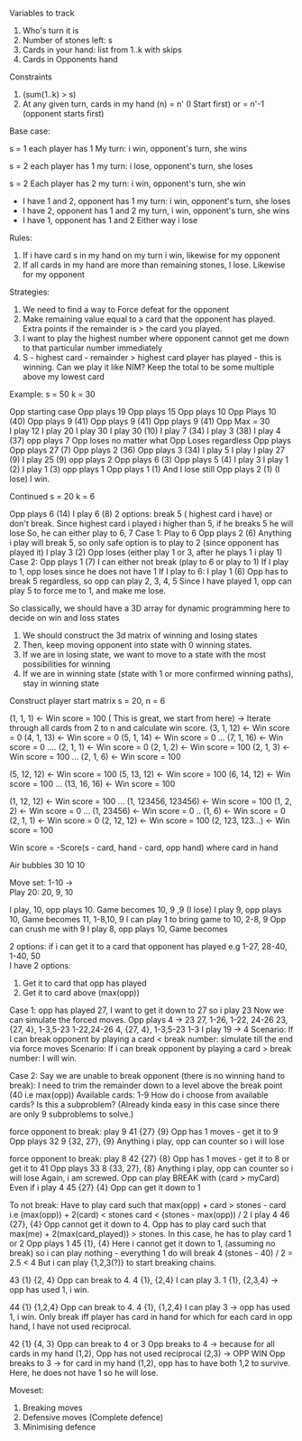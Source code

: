 Variables to track
1. Who's turn it is
2. Number of stones left: s
3. Cards in your hand: list from 1..k with skips
4. Cards in Opponents hand

Constraints 
1. (sum(1..k) > s)
2. At any given turn, cards in my hand (n) = n' (I Start first) or = n'-1 (opponent starts first)


Base case:

s = 1
each player has 1 
My turn: i win, opponent's turn, she wins

s = 2
each player has 1
my turn: i lose, opponent's turn, she loses

s = 2
Each player has 2
my turn: i win, opponent's turn, she win
- I have 1 and 2, opponent has 1
my turn: i win, opponent's turn, she loses
- I have 2, opponent has 1 and 2
my turn, i win, opponent's turn, she wins
- I have 1, opponent has 1 and 2
Either way i lose

Rules: 
1. If i have card s in my hand on my turn i win, likewise for my opponent
2. If all cards in my hand are more than remaining stones, I lose. Likewise for my opponent

Strategies:
1. We need to find a way to Force defeat for the opponent
2. Make remaining value equal to a card that the opponent has played. Extra points if the remainder is > the card you played.
3. I want to play the highest number where opponent cannot get me down to that particular number immediately
4. S - highest card - remainder > highest card player has played - this is winning.
Can we play it like NIM? Keep the total to be some multiple above my lowest card 


Example:
s = 50
k = 30

Opp starting case
Opp plays 19  Opp plays 15              Opp plays 10           Opp Plays 10 (40)     Opp plays 9 (41)    Opp plays 9 (41)                   Opp plays 9 (41) Opp Max = 30               
I play 12     I play 20                 I play 30              I play 30 (10)        I play 7 (34)       I play 3 (38)                      I play 4 (37) 
opp plays 7   Opp loses no matter what  Opp Loses regardless   Opp plays             Opp plays 27 (7)    Opp plays 2 (36)                   Opp plays 3 (34)
I play 5                                                                             I play              I play 27 (9)                      I play 25 (9)
opp plays 2                                                                                              Opp plays 6 (3)                    Opp plays 5 (4)
I play 3                                                                                                 I play 1 (2)                       I play 1 (3)
opp plays 1                                                                                              Opp plays 1 (1) And I lose still   Opp plays 2 (1) (I lose)
I win.

Continued
s = 20
k = 6

Opp plays 6 (14)
I play 6 (8)
2 options: break 5 ( highest card i have) or don't break. Since highest card i played i higher than 5, if he breaks 5 he will lose
So, he can either play to 6, 7
Case 1: Play to 6
    Opp plays 2 (6)
    Anything i play will break 5, so only safe option is to play to 2 (since opponent has played it)
    I play 3 (2)
    Opp loses (either play 1 or 3, after he plays 1 i play 1)
Case 2:
    Opp plays 1 (7)
    I can either not break (play to 6 or play to 1)
    If I play to 1, opp loses since he does not have 1
    If I play to 6:
        I play 1 (6)
    Opp has to break 5 regardless, so opp can play 2, 3, 4, 5
    Since I have played 1, opp can play 5 to force me to 1, and make me lose.

So classically, we should have a 3D array for dynamic programming here to decide on win and loss states
1. We should construct the 3d matrix of winning and losing states
2. Then, keep moving opponent into state with 0 winning states. 
3. If we are in losing state, we want to move to a state with the most possibilities for winning
4. If we are in winning state (state with 1 or more confirmed winning paths), stay in winning state

Construct player start matrix
s = 20, n = 6

(1, 1, 1) <- Win score = 100 ( This is great, we start from here) -> Iterate through all cards from 2 to n and calculate win score.
(3, 1, 12) <- Win score = 0
(4, 1, 13) <- Win score = 0
(5, 1, 14) <- Win score = 0
...
(7, 1, 16) <- Win score = 0
....
(2, 1, 1) <- Win score = 0
(2, 1, 2) <- Win score = 100
(2, 1, 3) <- Win score = 100
...
(2, 1, 6) <- Win score = 100

(5, 12, 12) <- Win score = 100
(5, 13, 12) <- Win score = 100
(6, 14, 12) <- Win score = 100
...
(13, 16, 16) <- Win score = 100


(1, 12, 12) <- Win score = 100
...
(1, 123456, 123456) <- Win score = 100
(1, 2, 2) <- Win score = 0
...
(1, 23456) <- Win score = 0
..
(1, 6) <- Win score = 0
(2, 1, 1) <- Win score = 0
(2, 12, 12) <- Win score = 100
(2, 123, 123...) <- Win score = 100

Win score = -Score(s - card, hand - card, opp hand) where card in hand

Air bubbles
30 10 10

Move set:
 1-10 ->  
 Play 20: 20, 9, 10

 I play, 10, opp plays 10. Game becomes 10, 9 ,9 (I lose)
 I play 9, opp plays 10, Game becomes 11, 1-8,10, 9
 I can play 1 to bring game to 10, 2-8, 9
 Opp can crush me with 9
I play 8, opp plays 10, Game becomes  
 
2 options: 
if i can get it to a card that opponent has played
e.g 1-27, 28-40, 1-40, 50  
I have 2 options:
1. Get it to card that opp has played
2. Get it to card above (max(opp))

Case 1: opp has played 27, I want to get it down to 27 so i play 23
Now we can simulate the forced moves. Opp plays 4 -> 23 
27, 1-26, 1-22, 24-26
23, {27, 4}, 1-3,5-23 1-22,24-26
4, {27, 4}, 1-3,5-23 1-3
I play 19 -> 4
Scenario: If I can break opponent by playing a card < break number: simulate till the end via force moves
Scenario: If i can break opponent by playing a card > break number: I will win.

Case 2: Say we are unable to break opponent (there is no winning hand to break):
I need to trim the remainder down to a level above the break point (40 i.e max(opp))
Available cards: 1-9 
How do i choose from available cards? Is this a subproblem? (Already kinda easy in this case since there are only 9 subproblems to solve.)

force opponent to break: play 9
41 {27} {9}
Opp has 1 moves - get it to 9
Opp plays 32
9 {32, 27}, {9}
Anything i play, opp can counter so i will lose

force opponent to break: play 8
42 {27} {8}
Opp has 1 moves - get it to 8 or get it to 41
Opp plays 33
8 {33, 27}, {8}
Anything i play, opp can counter so i will lose
Again, i am screwed. Opp can play BREAK with (card > myCard)
Even if i play 4
45 {27} {4}
Opp can get it down to 1 

To not break: Have to play card such that max(opp) + card > stones - card i.e (max(opp)) + 2(card) < stones 
card < (stones - max(opp)) / 2
I play 4
46 {27}, {4}
Opp cannot get it down to 4. 
Opp has to play card such that max(me) + 2(max(card_played)) > stones. In this case, he has to play card 1 or 2
Opp plays 1
45 {1}, {4}
Here i cannot get it down to 1, (assuming no break) so i can play nothing - everything 1 do will break 4 (stones - 40) / 2 = 2.5 < 4
But i can play {1,2,3(?)} to start breaking chains.

43 {1} {2, 4}
Opp can break to 4.
4 {1}, {2,4}
I can play 3.
1 {1}, {2,3,4} -> opp has used 1, i win.

44 {1} {1,2,4}
Opp can break to 4.
4 {1}, {1,2,4}
I can play 3 -> opp has used 1, i win.
Only break iff player has card in hand for which for each card in opp hand, I have not used reciprocal.

42 {1} {4, 3}
Opp can break to 4 or 3
Opp breaks to 4 -> because for all cards in my hand (1,2), Opp has not used reciprocal (2,3) -> OPP WIN
Opp breaks to 3 -> for card in my hand (1,2), opp has to have both 1,2 to survive. Here, he does not have 1 so he will lose.

Moveset: 
1. Breaking moves
2. Defensive moves (Complete defence)
3. Minimising defence